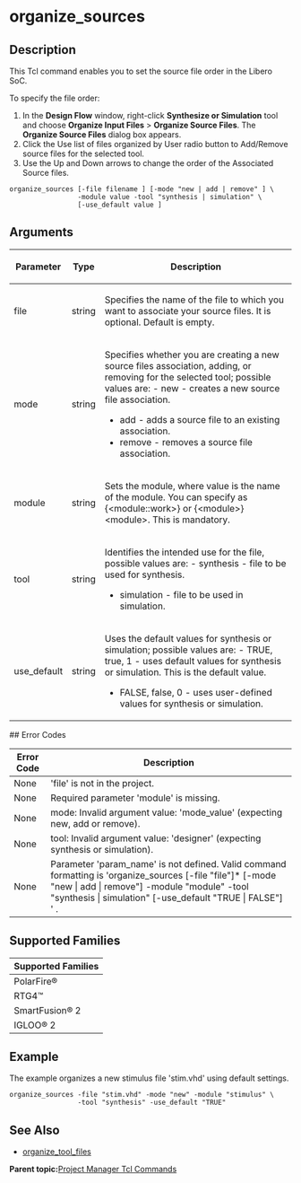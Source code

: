 # organize\_sources

## Description

This Tcl command enables you to set the source file order in the Libero SoC.

To specify the file order:

1.  In the **Design Flow** window, right-click **Synthesize or Simulation** tool and choose **Organize Input Files** &gt; **Organize Source Files**. The **Organize Source Files** dialog box appears.
2.  Click the Use list of files organized by User radio button to Add/Remove source files for the selected tool.
3.  Use the Up and Down arrows to change the order of the Associated Source files.

```
organize_sources [-file filename ] [-mode "new | add | remove" ] \
                 -module value -tool "synthesis | simulation" \
                 [-use_default value ]
```

## Arguments

<table id="GUID-5CEF7F3A-DEF6-419B-A8AA-24CD271FD9D6"><thead><tr><th>

Parameter

</th><th>

Type

</th><th>

Description

</th></tr></thead><tbody><tr><td>

file

</td><td>

string

</td><td>

Specifies the name of the file to which you want to associate your source files. It is optional. Default is empty.

</td></tr><tr><td>

mode

</td><td>

string

</td><td>

Specifies whether you are creating a new source files association, adding, or removing for the selected tool; possible values are: -   new - creates a new source file association.
-   add - adds a source file to an existing association.
-   remove - removes a source file association.

</td></tr><tr><td>

module

</td><td>

string

</td><td>

Sets the module, where value is the name of the module. You can specify as \{&lt;module::work&gt;\} or \{&lt;module&gt;\} &lt;module&gt;. This is mandatory.

</td></tr><tr><td>

tool

</td><td>

string

</td><td>

Identifies the intended use for the file, possible values are: -   synthesis - file to be used for synthesis.
-   simulation - file to be used in simulation.

</td></tr><tr><td>

use\_default

</td><td>

string

</td><td>

Uses the default values for synthesis or simulation; possible values are: -   TRUE, true, 1 - uses default values for synthesis or simulation. This is the default value.
-   FALSE, false, 0 - uses user-defined values for synthesis or simulation.

</td></tr></tbody>
</table>## Error Codes

|Error Code|Description|
|----------|-----------|
|None|'file' is not in the project.|
|None|Required parameter 'module' is missing.|
|None|mode: Invalid argument value: 'mode\_value' \(expecting new, add or remove\).|
|None|tool: Invalid argument value: 'designer' \(expecting synthesis or simulation\).|
|None|Parameter 'param\_name' is not defined. Valid command formatting is 'organize\_sources \[-file "file"\]\* \[-mode "new \| add \| remove"\] -module "module" -tool "synthesis \| simulation" \[-use\_default "TRUE \| FALSE"\] ' .|

## Supported Families

|Supported Families|
|------------------|
|PolarFire®|
|RTG4™|
|SmartFusion® 2|
|IGLOO® 2|

## Example

The example organizes a new stimulus file 'stim.vhd' using default settings.

```
organize_sources -file "stim.vhd" -mode "new" -module "stimulus" \
                 -tool "synthesis" -use_default "TRUE"
```

## See Also

-   [organize\_tool\_files](GUID-E839C7FB-93CB-463E-ABEF-5EF766E05B9A.md)

**Parent topic:**[Project Manager Tcl Commands](GUID-CE445F8D-419D-434B-9288-A0005F280E89.md)

